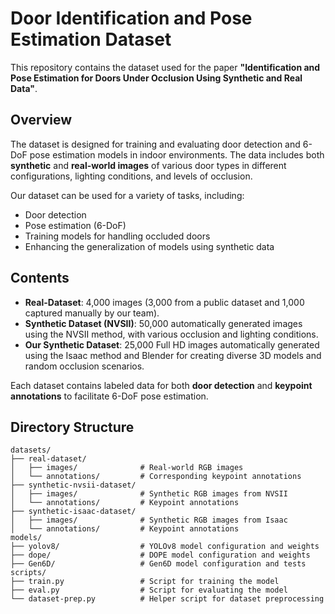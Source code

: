 # Door Identification and Pose Estimation Dataset

This repository contains the dataset used for the paper **"Identification and Pose Estimation for Doors Under Occlusion Using Synthetic and Real Data"**.

## Overview

The dataset is designed for training and evaluating door detection and 6-DoF pose estimation models in indoor environments. The data includes both **synthetic** and **real-world images** of various door types in different configurations, lighting conditions, and levels of occlusion.

Our dataset can be used for a variety of tasks, including:

- Door detection
- Pose estimation (6-DoF)
- Training models for handling occluded doors
- Enhancing the generalization of models using synthetic data

## Contents

- **Real-Dataset**: 4,000 images (3,000 from a public dataset and 1,000 captured manually by our team).
- **Synthetic Dataset (NVSII)**: 50,000 automatically generated images using the NVSII method, with various occlusion and lighting conditions.
- **Our Synthetic Dataset**: 25,000 Full HD images automatically generated using the Isaac method and Blender for creating diverse 3D models and random occlusion scenarios.

Each dataset contains labeled data for both **door detection** and **keypoint annotations** to facilitate 6-DoF pose estimation.

## Directory Structure

```text
datasets/
├── real-dataset/
│   ├── images/              # Real-world RGB images
│   └── annotations/         # Corresponding keypoint annotations
├── synthetic-nvsii-dataset/
│   ├── images/              # Synthetic RGB images from NVSII
│   └── annotations/         # Keypoint annotations
├── synthetic-isaac-dataset/
│   ├── images/              # Synthetic RGB images from Isaac
│   └── annotations/         # Keypoint annotations
models/
├── yolov8/                  # YOLOv8 model configuration and weights
├── dope/                    # DOPE model configuration and weights
├── Gen6D/                   # Gen6D model configuration and tests
scripts/
├── train.py                 # Script for training the model
├── eval.py                  # Script for evaluating the model
└── dataset-prep.py          # Helper script for dataset preprocessing
